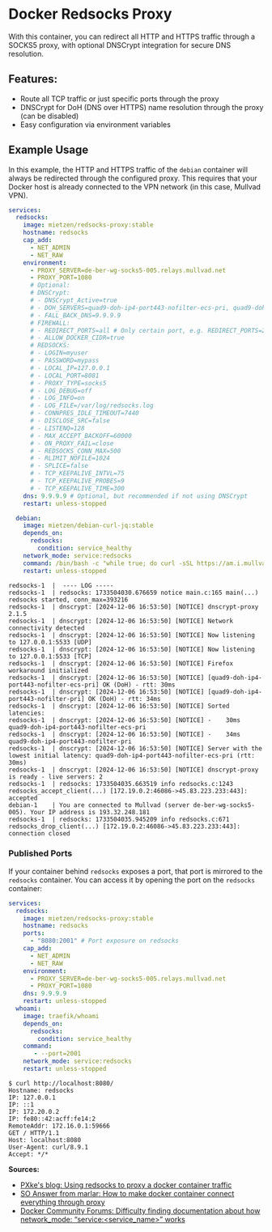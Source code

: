 # Docker Redsocks Proxy

With this container, you can redirect all HTTP and HTTPS traffic through a SOCKS5 proxy, with optional DNSCrypt integration for secure DNS resolution.

## Features:

- Route all TCP traffic or just specific ports through the proxy
- DNSCrypt for DoH (DNS over HTTPS) name resolution through the proxy (can be disabled)
- Easy configuration via environment variables

## Example Usage

In this example, the HTTP and HTTPS traffic of the `debian` container will always be redirected through the configured proxy. This requires that your Docker host is already connected to the VPN network (in this case, Mullvad VPN).

```yaml
services:
  redsocks:
    image: mietzen/redsocks-proxy:stable
    hostname: redsocks
    cap_add:
      - NET_ADMIN
      - NET_RAW
    environment:
      - PROXY_SERVER=de-ber-wg-socks5-005.relays.mullvad.net
      - PROXY_PORT=1080
      # Optional:
      # DNSCrypt:
      # - DNSCrypt_Active=true
      # - DOH_SERVERS=quad9-doh-ip4-port443-nofilter-ecs-pri, quad9-doh-ip4-port443-nofilter-pri # Server-List: https://dnscrypt.info/public-servers/
      # - FALL_BACK_DNS=9.9.9.9
      # FIREWALL:
      # - REDIRECT_PORTS=all # Only certain port, e.g. REDIRECT_PORTS=21,80,443
      # - ALLOW_DOCKER_CIDR=true
      # REDSOCKS:
      # - LOGIN=myuser
      # - PASSWORD=mypass
      # - LOCAL_IP=127.0.0.1
      # - LOCAL_PORT=8081
      # - PROXY_TYPE=socks5
      # - LOG_DEBUG=off
      # - LOG_INFO=on
      # - LOG_FILE=/var/log/redsocks.log
      # - CONNPRES_IDLE_TIMEOUT=7440
      # - DISCLOSE_SRC=false
      # - LISTENQ=128
      # - MAX_ACCEPT_BACKOFF=60000
      # - ON_PROXY_FAIL=close
      # - REDSOCKS_CONN_MAX=500
      # - RLIMIT_NOFILE=1024
      # - SPLICE=false
      # - TCP_KEEPALIVE_INTVL=75
      # - TCP_KEEPALIVE_PROBES=9
      # - TCP_KEEPALIVE_TIME=300
    dns: 9.9.9.9 # Optional, but recommended if not using DNSCrypt
    restart: unless-stopped

  debian:
    image: mietzen/debian-curl-jq:stable
    depends_on:
      redsocks:
        condition: service_healthy
    network_mode: service:redsocks
    command: /bin/bash -c "while true; do curl -sSL https://am.i.mullvad.net/connected && sleep 10; done"
    restart: unless-stopped
```

```shell
redsocks-1  |  ---- LOG ----- 
redsocks-1  | redsocks: 1733504030.676659 notice main.c:165 main(...) redsocks started, conn_max=393216
redsocks-1  | dnscrypt: [2024-12-06 16:53:50] [NOTICE] dnscrypt-proxy 2.1.5
redsocks-1  | dnscrypt: [2024-12-06 16:53:50] [NOTICE] Network connectivity detected
redsocks-1  | dnscrypt: [2024-12-06 16:53:50] [NOTICE] Now listening to 127.0.0.1:5533 [UDP]
redsocks-1  | dnscrypt: [2024-12-06 16:53:50] [NOTICE] Now listening to 127.0.0.1:5533 [TCP]
redsocks-1  | dnscrypt: [2024-12-06 16:53:50] [NOTICE] Firefox workaround initialized
redsocks-1  | dnscrypt: [2024-12-06 16:53:50] [NOTICE] [quad9-doh-ip4-port443-nofilter-ecs-pri] OK (DoH) - rtt: 30ms
redsocks-1  | dnscrypt: [2024-12-06 16:53:50] [NOTICE] [quad9-doh-ip4-port443-nofilter-pri] OK (DoH) - rtt: 34ms
redsocks-1  | dnscrypt: [2024-12-06 16:53:50] [NOTICE] Sorted latencies:
redsocks-1  | dnscrypt: [2024-12-06 16:53:50] [NOTICE] -    30ms quad9-doh-ip4-port443-nofilter-ecs-pri
redsocks-1  | dnscrypt: [2024-12-06 16:53:50] [NOTICE] -    34ms quad9-doh-ip4-port443-nofilter-pri
redsocks-1  | dnscrypt: [2024-12-06 16:53:50] [NOTICE] Server with the lowest initial latency: quad9-doh-ip4-port443-nofilter-ecs-pri (rtt: 30ms)
redsocks-1  | dnscrypt: [2024-12-06 16:53:50] [NOTICE] dnscrypt-proxy is ready - live servers: 2
redsocks-1  | redsocks: 1733504035.663519 info redsocks.c:1243 redsocks_accept_client(...) [172.19.0.2:46086->45.83.223.233:443]: accepted
debian-1    | You are connected to Mullvad (server de-ber-wg-socks5-005). Your IP address is 193.32.248.181
redsocks-1  | redsocks: 1733504035.945209 info redsocks.c:671 redsocks_drop_client(...) [172.19.0.2:46086->45.83.223.233:443]: connection closed
```

### Published Ports

If your container behind `redsocks` exposes a port, that port is mirrored to the `redsocks` container. You can access it by opening the port on the `redsocks` container:

```yaml
services:
  redsocks:
    image: mietzen/redsocks-proxy:stable
    hostname: redsocks
    ports:
      - "8080:2001" # Port exposure on redsocks
    cap_add:
      - NET_ADMIN
      - NET_RAW
    environment:
      - PROXY_SERVER=de-ber-wg-socks5-005.relays.mullvad.net
      - PROXY_PORT=1080
    dns: 9.9.9.9
    restart: unless-stopped
  whoami:
    image: traefik/whoami
    depends_on:
      redsocks:
        condition: service_healthy
    command:
       - --port=2001
    network_mode: service:redsocks
    restart: unless-stopped
```

```shell
$ curl http://localhost:8080/
Hostname: redsocks
IP: 127.0.0.1
IP: ::1
IP: 172.20.0.2
IP: fe80::42:acff:fe14:2
RemoteAddr: 172.16.0.1:59666
GET / HTTP/1.1
Host: localhost:8080
User-Agent: curl/8.9.1
Accept: */*
```

**Sources:**
- [PXke's blog: Using redsocks to proxy a docker container traffic](https://web.archive.org/web/20240302223218/https://blog.pxke.me/redsocksdocker.html)
- [SO Answer from marlar: How to make docker container connect everything through proxy](https://stackoverflow.com/a/71099635)
- [Docker Community Forums: Difficulty finding documentation about how network_mode: “service:<service_name>” works](https://web.archive.org/web/20240721062403/https://forums.docker.com/t/difficulty-finding-documentation-about-how-network-mode-service-service-name-works/137008)
